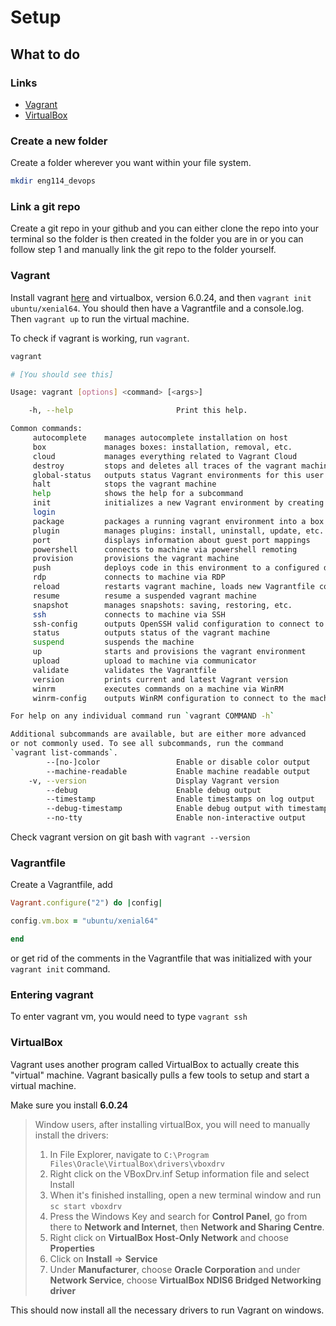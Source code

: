 # Setup

## What to do

### Links

- [Vagrant](#vagrant)
- [VirtualBox](#virtualbox)

### Create a new folder

Create a folder wherever you want within your file system.

```bash
mkdir eng114_devops
```

### Link a git repo

Create a git repo in your github and you can either clone the repo into your terminal so the folder is then created in the folder you are in or you can follow step 1 and manually link the git repo to the folder yourself.

### Vagrant

Install vagrant [here](https://www.vagrantup.com) and virtualbox, version 6.0.24, and then `vagrant init ubuntu/xenial64`. You should then have a Vagrantfile and a console.log.
Then `vagrant up` to run the virtual machine.

To check if vagrant is working, run `vagrant`.

```bash
vagrant

# [You should see this]

Usage: vagrant [options] <command> [<args>]

    -h, --help                       Print this help.

Common commands:
     autocomplete    manages autocomplete installation on host
     box             manages boxes: installation, removal, etc.
     cloud           manages everything related to Vagrant Cloud
     destroy         stops and deletes all traces of the vagrant machine
     global-status   outputs status Vagrant environments for this user
     halt            stops the vagrant machine
     help            shows the help for a subcommand
     init            initializes a new Vagrant environment by creating a Vagrantfile
     login
     package         packages a running vagrant environment into a box
     plugin          manages plugins: install, uninstall, update, etc.
     port            displays information about guest port mappings
     powershell      connects to machine via powershell remoting
     provision       provisions the vagrant machine
     push            deploys code in this environment to a configured destination
     rdp             connects to machine via RDP
     reload          restarts vagrant machine, loads new Vagrantfile configuration
     resume          resume a suspended vagrant machine
     snapshot        manages snapshots: saving, restoring, etc.
     ssh             connects to machine via SSH
     ssh-config      outputs OpenSSH valid configuration to connect to the machine
     status          outputs status of the vagrant machine
     suspend         suspends the machine
     up              starts and provisions the vagrant environment
     upload          upload to machine via communicator
     validate        validates the Vagrantfile
     version         prints current and latest Vagrant version
     winrm           executes commands on a machine via WinRM
     winrm-config    outputs WinRM configuration to connect to the machine

For help on any individual command run `vagrant COMMAND -h`

Additional subcommands are available, but are either more advanced
or not commonly used. To see all subcommands, run the command
`vagrant list-commands`.
        --[no-]color                 Enable or disable color output
        --machine-readable           Enable machine readable output
    -v, --version                    Display Vagrant version
        --debug                      Enable debug output
        --timestamp                  Enable timestamps on log output
        --debug-timestamp            Enable debug output with timestamps
        --no-tty                     Enable non-interactive output
```

Check vagrant version on git bash with `vagrant --version`

### Vagrantfile

Create a Vagrantfile, add

```ruby
Vagrant.configure("2") do |config|

config.vm.box = "ubuntu/xenial64"

end
```

or get rid of the comments in the Vagrantfile that was initialized with your `vagrant init` command.

### Entering vagrant

To enter vagrant vm, you would need to type `vagrant ssh`

### VirtualBox

Vagrant uses another program called VirtualBox to actually create this "virtual" machine. Vagrant basically pulls a few tools to setup and start a virtual machine.

Make sure you install **6.0.24**

> Window users, after installing virtualBox, you will need to manually install the drivers:
>
> 1. In File Explorer, navigate to `C:\Program Files\Oracle\VirtualBox\drivers\vboxdrv`
> 2. Right click on the VBoxDrv.inf Setup information file and select Install
> 3. When it's finished installing, open a new terminal window and run `sc start vboxdrv`
> 4. Press the Windows Key and search for **Control Panel**, go from there to **Network and Internet**, then **Network and Sharing Centre**.
> 5. Right click on **VirtualBox Host-Only Network** and choose **Properties**
> 6. Click on **Install** => **Service**
> 7. Under **Manufacturer**, choose **Oracle Corporation** and under **Network Service**, choose **VirtualBox NDIS6 Bridged Networking driver**

This should now install all the necessary drivers to run Vagrant on windows.
